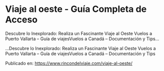 # Viaje al oeste - Guía Completa de Acceso

Descubre lo Inexplorado: Realiza un Fascinante Viaje al Oeste 
            Vuelos a Puerto Vallarta &#8211; Guía de viajesVuelos a Canadá &#8211; Documentación y Tips...

...Descubre lo Inexplorado: Realiza un Fascinante Viaje al Oeste 
            Vuelos a Puerto Vallarta &#8211; Guía de viajesVuelos a Canadá &#8211; Documentación y Tips

Publicado en: https://www.rincondelviaje.com/viaje-al-oeste/